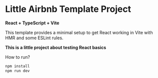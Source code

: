 # Little Airbnb Template Project

**React + TypeScript + Vite**

This template provides a minimal setup to get React working in Vite with HMR and some ESLint rules.

**This is a little project about testing React basics**

How to run?

```python
npm install 
npm run dev
```
